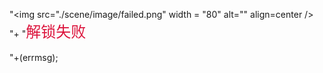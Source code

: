 "<img src=\"./scene/image/failed.png\" width = \"80\" alt=\"\" align=center /><br/>"+
"<font color=#DC143C size=5>解锁失败</font><br/><br/>"+(errmsg); 